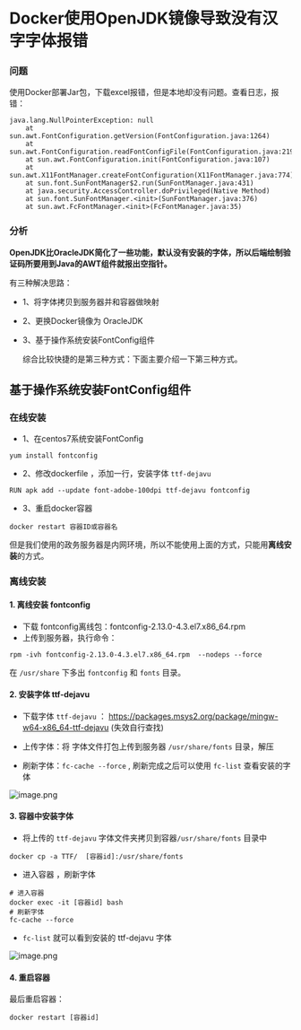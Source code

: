 # Docker使用OpenJDK镜像导致没有汉字字体报错

### 问题

​	使用Docker部署Jar包，下载excel报错，但是本地却没有问题。查看日志，报错：

```
java.lang.NullPointerException: null
    at sun.awt.FontConfiguration.getVersion(FontConfiguration.java:1264)
    at sun.awt.FontConfiguration.readFontConfigFile(FontConfiguration.java:219)
    at sun.awt.FontConfiguration.init(FontConfiguration.java:107)
    at sun.awt.X11FontManager.createFontConfiguration(X11FontManager.java:774)
    at sun.font.SunFontManager$2.run(SunFontManager.java:431)
    at java.security.AccessController.doPrivileged(Native Method)
    at sun.font.SunFontManager.<init>(SunFontManager.java:376)
    at sun.awt.FcFontManager.<init>(FcFontManager.java:35)
```

### 分析

**OpenJDK比OracleJDK简化了一些功能，默认没有安装的字体，所以后端绘制验证码所要用到Java的AWT组件就报出空指针。**

有三种解决思路：

- 1、将字体拷贝到服务器并和容器做映射

- 2、更换Docker镜像为 OracleJDK

- 3、基于操作系统安装FontConfig组件

  综合比较快捷的是第三种方式：下面主要介绍一下第三种方式。

  

## 基于操作系统安装FontConfig组件

### 在线安装

- 1、在centos7系统安装FontConfig

```
yum install fontconfig
```

- 2、修改dockerfile ，添加一行，安装字体 `ttf-dejavu`

```
RUN apk add --update font-adobe-100dpi ttf-dejavu fontconfig
```

- 3、重启docker容器

```
docker restart 容器ID或容器名
```



但是我们使用的政务服务器是内网环境，所以不能使用上面的方式，只能用**离线安装**的方式。

### 离线安装 

#### 1. 离线安装 fontconfig

- 下载 fontconfig离线包：fontconfig-2.13.0-4.3.el7.x86_64.rpm
- 上传到服务器，执行命令：

```
rpm -ivh fontconfig-2.13.0-4.3.el7.x86_64.rpm  --nodeps --force
```

在 `/usr/share` 下多出 `fontconfig` 和 `fonts` 目录。



#### 2. 安装字体 ttf-dejavu

- 下载字体 `ttf-dejavu` ： https://packages.msys2.org/package/mingw-w64-x86_64-ttf-dejavu (失效自行查找)
- 上传字体：将 字体文件打包上传到服务器 `/usr/share/fonts` 目录，解压

- 刷新字体：`fc-cache --force` , 刷新完成之后可以使用 `fc-list` 查看安装的字体

![image.png](https://ucc.alicdn.com/pic/developer-ecology/1bfea994b69b489bb078a858443d0d5d.png)



#### 3. 容器中安装字体

- 将上传的 `ttf-dejavu` 字体文件夹拷贝到容器`/usr/share/fonts` 目录中

```
docker cp -a TTF/  [容器id]:/usr/share/fonts
```

- 进入容器 ，刷新字体

```
# 进入容器
docker exec -it [容器id] bash
# 刷新字体
fc-cache --force
```

- `fc-list` 就可以看到安装的 ttf-dejavu 字体

![image.png](https://ucc.alicdn.com/pic/developer-ecology/4b9f5fb0871c40c49677188891f0c8a7.png)

#### 4. 重启容器

最后重启容器：

```
docker restart [容器id]
```


